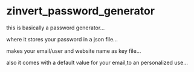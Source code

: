 # zinvert_password_generator

this is basically a password generator...

where it stores your password in a json file...

makes your email/user and website name as key file...

also it comes with a default value for your email,to an personalized use...
